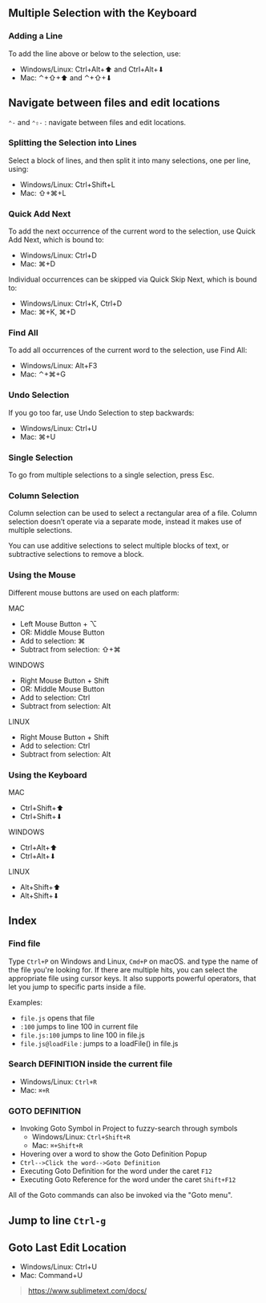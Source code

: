 ## Multiple Selection with the Keyboard


### Adding a Line

To add the line above or below to the selection, use:

* Windows/Linux: Ctrl+Alt+⬆ and Ctrl+Alt+⬇
* Mac: ⌃+⇧+⬆ and ⌃+⇧+⬇

## Navigate between files and edit locations
`⌃-` and `⌃⇧-` : navigate between files and edit locations.

### Splitting the Selection into Lines

Select a block of lines, and then split it into many selections, one per line, using:

* Windows/Linux: Ctrl+Shift+L
* Mac: ⇧+⌘+L

### Quick Add Next
To add the next occurrence of the current word to the selection, use Quick Add Next, which is bound to:

* Windows/Linux: Ctrl+D
* Mac: ⌘+D

Individual occurrences can be skipped via Quick Skip Next, which is bound to:

* Windows/Linux: Ctrl+K, Ctrl+D
* Mac: ⌘+K, ⌘+D

### Find All

To add all occurrences of the current word to the selection, use Find All:

* Windows/Linux: Alt+F3
* Mac: ⌃+⌘+G

### Undo Selection

If you go too far, use Undo Selection to step backwards:

* Windows/Linux: Ctrl+U
* Mac: ⌘+U

### Single Selection

To go from multiple selections to a single selection, press Esc.


### Column Selection
Column selection can be used to select a rectangular area of a file. Column selection doesn’t operate via a separate mode, instead it makes use of multiple selections.

You can use additive selections to select multiple blocks of text, or subtractive selections to remove a block.
 

### Using the Mouse

Different mouse buttons are used on each platform:

MAC

* Left Mouse Button + ⌥
* OR: Middle Mouse Button
* Add to selection: ⌘
* Subtract from selection: ⇧+⌘

WINDOWS

* Right Mouse Button + Shift
* OR: Middle Mouse Button
* Add to selection: Ctrl
* Subtract from selection: Alt

LINUX

* Right Mouse Button + Shift
* Add to selection: Ctrl
* Subtract from selection: Alt

### Using the Keyboard

MAC

* Ctrl+Shift+⬆
* Ctrl+Shift+⬇

WINDOWS

* Ctrl+Alt+⬆
* Ctrl+Alt+⬇

LINUX

* Alt+Shift+⬆
* Alt+Shift+⬇


## Index

### Find file 

Type `Ctrl+P` on Windows and Linux, `Cmd+P` on macOS. and type the name of the file you're looking for. If there are multiple hits, you can select the appropriate file using cursor keys. It also supports powerful operators, that let you jump to specific parts inside a file.

Examples:

* `file.js` opens that file
* `:100` jumps to line 100 in current file
* `file.js:100` jumps to line 100 in file.js
* `file.js@loadFile` : jumps to a loadFile() in file.js


### Search DEFINITION inside the current file
- Windows/Linux: `Ctrl+R`  
- Mac: `⌘+R` 


### GOTO DEFINITION 
* Invoking Goto Symbol in Project to fuzzy-search through symbols
    - Windows/Linux: `Ctrl+Shift+R`  
    - Mac: `⌘+Shift+R` 
* Hovering over a word to show the Goto Definition Popup
* `Ctrl-->Click the word-->Goto Definition`
* Executing Goto Definition for the word under the caret `F12`
* Executing Goto Reference for the word under the caret `Shift+F12`

All of the Goto commands can also be invoked via the "Goto menu".
 

## Jump to line `Ctrl-g`

## Goto Last Edit Location
- Windows/Linux: Ctrl+U
- Mac: Command+U

> https://www.sublimetext.com/docs/